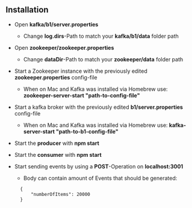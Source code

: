 ## Installation

* Open **kafka/b1/server.properties**
  * Change **log.dirs**-Path to match your **kafka/b1/data** folder path
  
* Open **zookeeper/zookeeper.properties**
  * Change **dataDir**-Path to match your **zookeeper/data** folder path
  
* Start a Zookeeper instance with the previously edited **zookeeper.properties** config-file
  * When on Mac and Kafka was installed via Homebrew use: **zookeeper-server-start "path-to-config-file"**
  
* Start a kafka broker with the previously edited **b1/server.properties** config-file
  * When on Mac and Kafka was installed via Homebrew use: **kafka-server-start "path-to-b1-config-file"**
  
* Start the **producer** with **npm start**

* Start the **consumer** with **npm start**

* Start sending events by using a **POST**-Operation on **localhost:3001**
  * Body can contain amount of Events that should be generated:
  
  ```jsonc
  	{
  		"numberOfItems": 20000
  	}
  ```
